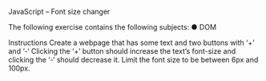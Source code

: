 JavaScript – Font size changer

The following exercise contains the following subjects:
● DOM

Instructions
Create a webpage that has some text and two buttons with ‘+’
and ‘-‘ Clicking the ‘+’ button should increase the text’s font-size
and clicking the ‘-‘ should decrease it.
Limit the font size to be between 6px and 100px.
